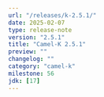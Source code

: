 ```yaml
---
url: "/releases/k-2.5.1/"
date: 2025-02-07
type: release-note
version: "2.5.1"
title: "Camel-K 2.5.1"
preview: ""
changelog: ""
category: "camel-k"
milestone: 56
jdk: [17]
---
```

